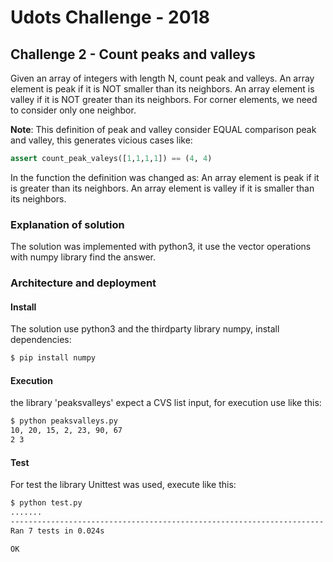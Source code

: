 # Udots Challenge - 2018

## Challenge 2 - Count peaks and valleys

Given an array of integers with length N, count peak and valleys.
An array element is peak if it is NOT smaller than its neighbors.
An array element is valley if it is NOT greater than its neighbors.
For corner elements, we need to consider only one neighbor.

**Note**: This definition of peak and valley consider EQUAL comparison peak and valley,
this generates vicious cases like:

``` Python
assert count_peak_valeys([1,1,1,1]) == (4, 4)
```

In the function the definition was changed as:
An array element is peak if it is greater than its neighbors.
An array element is valley if it is smaller than its neighbors.


### Explanation of solution

The solution was implemented with python3,
it use the vector operations with numpy library find the answer.


### Architecture and deployment

#### Install

The solution use python3 and the thirdparty library numpy, install dependencies:

``` bash
$ pip install numpy
```


#### Execution

the library 'peaksvalleys' expect a CVS list input,
for execution use like this:

``` bash
$ python peaksvalleys.py
10, 20, 15, 2, 23, 90, 67
2 3
```


#### Test

For test the library Unittest was used, execute like this:

``` bash
$ python test.py
.......
----------------------------------------------------------------------
Ran 7 tests in 0.024s

OK
